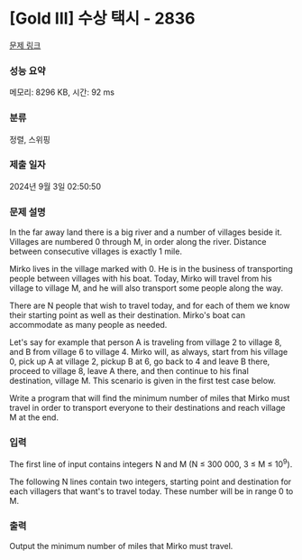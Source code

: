 # [Gold III] 수상 택시 - 2836 

[문제 링크](https://www.acmicpc.net/problem/2836) 

### 성능 요약

메모리: 8296 KB, 시간: 92 ms

### 분류

정렬, 스위핑

### 제출 일자

2024년 9월 3일 02:50:50

### 문제 설명

<p>In the far away land there is a big river and a number of villages beside it. Villages are numbered 0 through M, in order along the river. Distance between consecutive villages is exactly 1 mile. </p>

<p>Mirko lives in the village marked with 0. He is in the business of transporting people between villages with his boat. Today, Mirko will travel from his village to village M, and he will also transport some people along the way. </p>

<p>There are N people that wish to travel today, and for each of them we know their starting point as well as their destination. Mirko's boat can accommodate as many people as needed. </p>

<p>Let's say for example that person A is traveling from village 2 to village 8, and B from village 6 to village 4. Mirko will, as always, start from his village 0, pick up A at village 2, pickup B at 6, go back to 4 and leave B there, proceed to village 8, leave A there, and then continue to his final destination, village M. This scenario is given in the first test case below. </p>

<p>Write a program that will find the minimum number of miles that Mirko must travel in order to transport everyone to their destinations and reach village M at the end. </p>

### 입력 

 <p>The first line of input contains integers N and M (N ≤ 300 000, 3 ≤ M ≤ 10<sup>9</sup>). </p>

<p>The following N lines contain two integers, starting point and destination for each villagers that want's to travel today. These number will be in range 0 to M. </p>

### 출력 

 <p>Output the minimum number of miles that Mirko must travel.</p>

<p> </p>

